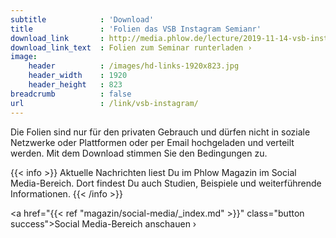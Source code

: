 ```yaml
---
subtitle            : 'Download'
title               : 'Folien das VSB Instagram Semianr'
download_link       : http://media.phlow.de/lecture/2019-11-14-vsb-instagram.pdf
download_link_text  : Folien zum Seminar runterladen ›
image:
    header          : /images/hd-links-1920x823.jpg
    header_width    : 1920
    header_height   : 823
breadcrumb          : false
url                 : /link/vsb-instagram/
---
```

Die Folien sind nur für den privaten Gebrauch und dürfen nicht in soziale Netzwerke oder Plattformen oder per Email hochgeladen und verteilt werden. Mit dem Download stimmen Sie den Bedingungen zu.
<!-- readmore -->

{{< info >}}
Aktuelle Nachrichten liest Du im Phlow Magazin im Social Media-Bereich. Dort findest Du auch Studien, Beispiele und weiterführende Informationen.
{{< /info >}}

<a href="{{< ref "magazin/social-media/_index.md" >}}" class="button success">Social Media-Bereich anschauen ›</a>
